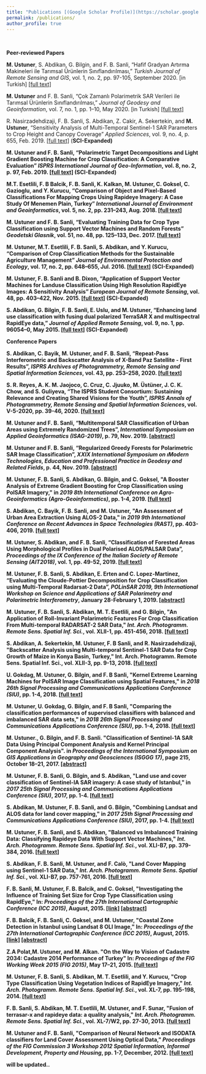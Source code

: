 ```yaml
---
title: "Publications [(Google Scholar Profile)](https://scholar.google.com.tr/citations?user=KtXqoWkAAAAJ&hl=tr)"
permalink: /publications/
author_profile: true
---
```

<br>

<b>Peer-reviewed Papers</b>

**M. Ustuner**, S. Abdikan, G. Bilgin, and F. B. Sanli, “Hafif Gradyan Artırma Makineleri ile Tarımsal Ürünlerin Sınıflandırılması,” *Turkish Journal of Remote Sensing and GIS*, vol. 1, no. 2, pp. 97-105, September 2020. [in Turkish] [[full text]](http://mustuner.github.io/files/turkish.pdf)

**M. Ustuner** and F. B. Sanli, “Çok Zamanlı Polarimetrik SAR Verileri ile Tarımsal Ürünlerin Sınıflandırılması,” *Journal of Geodesy and Geoinformation*, vol. 7, no. 1, pp. 1–10, May 2020. [in Turkish] [[full text]](http://mustuner.github.io/files/geodesy.pdf)

R. Nasirzadehdizaji, F. B. Sanli, S. Abdikan, Z. Cakir, A. Sekertekin, and **M. Ustuner**, “Sensitivity Analysis of Multi-Temporal Sentinel-1 SAR Parameters to Crop Height and Canopy Coverage” *Applied Sciences*, vol. 9, no. 4, p. 655, Feb. 2019. [[full text]](http://mustuner.github.io/files/cropheight.pdf) (<b>SCI-Expanded<b>)

**M. Ustuner** and F. B. Sanli, “Polarimetric Target Decompositions and Light Gradient Boosting Machine for Crop Classification: A Comparative Evaluation” *ISPRS International Journal of Geo-Information*, vol. 8, no. 2, p. 97, Feb. 2019. [[full text]](http://mustuner.github.io/files/lgbm.pdf) (<b>SCI-Expanded<b>)

M.T. Esetlili, F. B Balcik, F. B. Sanli, K. Kalkan, **M. Ustuner**, C. Goksel, C. Gazioglu, and Y. Kurucu, “Comparison of Object and Pixel-Based Classifications For Mapping Crops Using Rapideye Imagery: A Case Study Of Menemen Plain, Turkey” *International Journal of Environment and Geoinformatics*, vol. 5, no. 2, pp. 231–243, Aug. 2018. [[full text]](https://mustuner.github.io/files/objectbased.pdf)

**M. Ustuner** and F. B. Sanli, “Evaluating Training Data for Crop Type Classification using Support Vector Machines and Random Forests” *Geodetski Glasnik*, vol. 51, no. 48, pp. 125–133, Dec. 2017. [[full text]](http://www.suggsbih.ba/GEODETSKI%20GLASNIK/GEODETSKI_GLASNIK_48/GG48_Ustuner_Sanli.pdf)

**M. Ustuner**, M.T. Esetlili, F. B. Sanli, S. Abdikan, and Y. Kurucu, “Comparison of Crop Classification Methods for the Sustainable Agriculture Management” *Journal of Environmental Protection and Ecology*, vol. 17, no. 2, pp. 648–655, Jul. 2016. [[full text]](http://mustuner.github.io/files/JEPE.pdf) (<b>SCI-Expanded<b>)

**M. Ustuner**, F. B. Sanli and B. Dixon, “Application of Support Vector Machines for Landuse Classification Using High Resolution RapidEye Images: A Sensitivity Analysis” *European Journal of Remote Sensing*, vol. 48, pp. 403–422, Nov. 2015. [[full text]](http://mustuner.github.io/files/SVM-Landuse.pdf) (<b>SCI-Expanded<b>)

S. Abdikan, G. Bilgin, F. B. Sanli, E. Uslu, and **M. Ustuner**, “Enhancing land use classification with fusing dual polarized TerraSAR X and multispectral RapidEye data,” <i>Journal of Applied Remote Sensing</i>, vol. 9, no. 1, pp. 96054–0, May 2015. [[full text]](http://mustuner.github.io/files/TerraSAR-X.pdf) (<b>SCI-Expanded<b>)

<b>Conference Papers</b> 

S. Abdikan, C. Bayik, **M. Ustuner**, and F. B. Sanli, “Repeat-Pass Interferometric and Backscatter Analysis of X-Band Paz Satellite - First Results”, <i>ISPRS Archives of Photogrammetry, Remote Sensing and Spatial Information Sciences</i>, vol. 43, pp. 253–258, 2020. [[full text]](https://www.int-arch-photogramm-remote-sens-spatial-inf-sci.net/XLIII-B3-2020/253/2020/isprs-archives-XLIII-B3-2020-253-2020.pdf)

S. R. Reyes, A. K. M. Jaojoco, C. Cruz, C. Jjuuko, **M. Üstüner**, J. C. K. Chow, and S. Guliyeva, “The ISPRS Student Consortium: Sustaining Relevance and Creating Shared Visions for the Youth”, <i>ISPRS Annals of Photogrammetry, Remote Sensing and Spatial Information Sciences</i>, vol. V-5-2020, pp. 39-46, 2020. [[full text]](https://www.isprs-ann-photogramm-remote-sens-spatial-inf-sci.net/V-5-2020/39/2020/isprs-annals-V-5-2020-39-2020.pdf) 

**M. Ustuner** and F. B. Sanli, “Multitemporal SAR Classification of Urban Areas using Extremely Randomized Trees”, *International Symposium on Applied Geoinformatics (ISAG-2019)*, p. 79, Nov. 2019. [[abstract]](http://mustuner.github.io/files/ISAG2019.pdf)

**M. Ustuner** and F. B. Sanli, “Regularized Greedy Forests for Polarimetric SAR Image Classification”, *XXIX International Symposium on ıModern Technologies, Education and Professional Practice in Geodesy and Related Fields*, p. 44, Nov. 2019. [[abstract]](http://mustuner.github.io/files/RGF19.pdf)

**M. Ustuner**, F. B. Sanli, S. Abdikan, G. Bilgin, and C. Goksel, "A Booster Analysis of Extreme Gradient Boosting for Crop Classification using PolSAR Imagery," in *2019 8th International Conference on Agro-Geoinformatics (Agro-Geoinformatics)*, pp. 1-4, 2019. [[full text]](http://mustuner.github.io/files/booster.pdf)

S. Abdikan, C. Bayik, F. B. Sanli, and **M. Ustuner**, "An Assessment of Urban Area Extraction Using ALOS-2 Data," in *2019 9th International Conference on Recent Advances in Space Technologies (RAST)*, pp. 403-406, 2019. [[full text]](http://mustuner.github.io/files/urbanarea.pdf)

**M. Ustuner**, S. Abdikan, and F. B. Sanli, “Classification of Forested Areas Using Morphological Profiles in Dual Polarised ALOS/PALSAR Data”, *Proceedings of the IX Conference of the Italian Society of Remote Sensing (AIT2018)*, vol. 1, pp. 49-52, 2019. [[full text]](http://mustuner.github.io/files/ForestPA.pdf)

**M. Ustuner**, F. B. Sanli, S. Abdikan, E. Erten and C. Lopez-Martinez, “Evaluating the Cloude-Pottier Decomposition for Crop Classification using Multi-Temporal Radarsat-2 Data”, *POLinSAR 2019, 9th International Workshop on Science and Applications of SAR Polarimetry and Polarimetric Interferometry*, January 28-February 1, 2019. [[abstract]](http://mustuner.github.io/files/polinsar2019.pdf)

**M. Ustuner**, F. B. Sanli, S. Abdikan, M. T. Esetlili, and G. Bilgin, "An Application of Roll-Invariant Polarimetric Features For Crop Classification From Multi-temporal RADARSAT-2 SAR Data," *Int. Arch. Photogramm. Remote Sens. Spatial Inf. Sci.*, vol. XLII-1, pp. 451-456, 2018. [[full text]](https://www.int-arch-photogramm-remote-sens-spatial-inf-sci.net/XLII-1/451/2018/isprs-archives-XLII-1-451-2018.pdf)

S. Abdikan, A. Sekertekin, **M. Ustuner**, F. B Sanli, and R. Nasirzadehdizaji, "Backscatter Analysis using Multi-temporal Sentinel-1 SAR Data for Crop Growth of Maize in Konya Basin, Turkey," Int. Arch. Photogramm. Remote Sens. Spatial Inf. Sci., vol. XLII-3, pp. 9-13, 2018. [[full text]](https://www.int-arch-photogramm-remote-sens-spatial-inf-sci.net/XLII-3/9/2018/isprs-archives-XLII-3-9-2018.pdf)

U. Gokdag, **M. Ustuner**, G. Bilgin, and F. B Sanli, "Kernel Extreme Learning Machines for PolSAR Image Classification using Spatial Features," in *2018 26th Signal Processing and Communications Applications Conference (SIU)*, pp. 1-4, 2018. [[full text]](http://mustuner.github.io/files/kelm-siu2018.pdf)

**M. Ustuner**, U. Gokdag, G. Bilgin, and F. B Sanli, "Comparing the classification performances of supervised classifiers with balanced and imbalanced SAR data sets," in *2018 26th Signal Processing and Communications Applications Conference (SIU)*, pp. 1-4, 2018. [[full text]](http://mustuner.github.io/files/balanced.pdf)

**M. Ustuner**., G. Bilgin, and F. B. Sanli. "Classification of Sentinel-1A SAR Data Using Principal Component Analysis and Kernel Principal Component Analysis". in *Proceedings of the International Symposium on GIS Applications in Geography and Geosciences (ISGGG 17)*, page 215, October 18–21, 2017. [[abstract]](http://mustuner.github.io/files/isggg-17.pdf)

**M. Ustuner**, F. B. Sanli, G. Bilgin, and S. Abdikan, "Land use and cover classification of Sentinel-IA SAR imagery: A case study of Istanbul," in *2017 25th Signal Processing and Communications Applications Conference (SIU)*, 2017, pp. 1-4. [[full text]](http://mustuner.github.io/files/sentinel-istanbul.pdf)

S. Abdikan, **M. Ustuner**, F. B. Sanli, and G. Bilgin, "Combining Landsat and ALOS data for land cover mapping," in *2017 25th Signal Processing and Communications Applications Conference (SIU)*, 2017, pp. 1-4. [[full text]](http://mustuner.github.io/files/combining-alos-landsat.pdf)

**M. Ustuner**, F. B. Sanli, and S. Abdikan, "Balanced vs Imbalanced Training Data: Classifying Rapideye Data With Support Vector Machines," *Int. Arch. Photogramm. Remote Sens. Spatial Inf. Sci.*, vol. XLI-B7, pp. 379-384, 2016. [[full text]](https://www.int-arch-photogramm-remote-sens-spatial-inf-sci.net/XLI-B7/379/2016/isprs-archives-XLI-B7-379-2016.pdf)

S. Abdikan, F. B. Sanli, **M. Ustuner**, and F. Calò, "Land Cover Mapping using Sentinel-1 SAR Data," *Int. Arch. Photogramm. Remote Sens. Spatial Inf. Sci.*, vol. XLI-B7, pp. 757-761, 2016. [[full text]](https://www.int-arch-photogramm-remote-sens-spatial-inf-sci.net/XLI-B7/757/2016/isprs-archives-XLI-B7-757-2016.pdf)

F. B. Sanli, **M. Ustuner**, F. B. Balcik, and C. Goksel, "Investigating the Influence of Training Set Size for Crop Type Classification using RapidEye," In: *Proceedings of the 27th International Cartographic Conference (ICC 2015)*, August, 2015. [[link]](https://icaci.org/files/documents/ICC_proceedings/ICC2015/papers/30/557.html) [[abstract]](http://mustuner.github.io/files/setsize-rapideye.pdf)

F. B. Balcik, F. B. Sanli, C. Goksel, and **M. Ustuner**, "Coastal Zone Detection in Istanbul using Landsat 8 OLI Image," In: *Proceedings of the 27th International Cartographic Conference (ICC 2015)*, August, 2015. [[link]](https://icaci.org/files/documents/ICC_proceedings/ICC2015/papers/17/852.html) [[abstract]](http://mustuner.github.io/files/coastal.pdf)

Z.A Polat,**M. Ustuner**, and M. Alkan. "On the Way to Vision of Cadastre 2034: Cadastre 2014 Performance of Turkey" In: *Proceedings of the FIG Working Week 2015 (FIG 2015)*, May 17–21, 2015. [[full text]](https://www.fig.net/resources/proceedings/fig_proceedings/fig2015/papers/ts04c/TS04C_polat_ustuner_7652.pdf)

**M. Ustuner**, F. B. Sanli, S. Abdikan, M. T. Esetlili, and Y. Kurucu, "Crop Type Classification Using Vegetation Indices of RapidEye Imagery," *Int. Arch. Photogramm. Remote Sens. Spatial Inf. Sci.*, vol. XL-7, pp. 195-198, 2014. [[full text]](https://www.int-arch-photogramm-remote-sens-spatial-inf-sci.net/XL-7/195/2014/isprsarchives-XL-7-195-2014.pdf)

F. B. Sanli, S. Abdikan, M. T. Esetlili, **M. Ustuner**, and F. Sunar, "Fusion of terrasar-x and rapideye data: a quality analysis," *Int. Arch. Photogramm. Remote Sens. Spatial Inf. Sci.*, vol. XL-7/W2, pp. 27-30, 2013. [[full text]](https://www.int-arch-photogramm-remote-sens-spatial-inf-sci.net/XL-7-W2/27/2013/isprsarchives-XL-7-W2-27-2013.pdf)

**M. Ustuner** and F. B. Sanli, "Comparison of Neural Network and ISODATA classifiers for Land Cover Assessment Using Optical Data," *Proceedings of the FIG Commission 3 Workshop 2012 Spatial Information, Informal Development, Property and Housing*, pp. 1-7, December, 2012. [[full text]](http://mustuner.github.io/files/fig2012.pdf)

will be updated..

